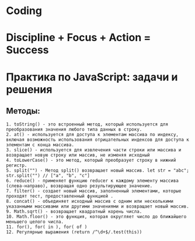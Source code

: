 # Coding

# Discipline + Focus + Action = Success

# Практика по JavaScript: задачи и решения

## Методы:

    1. toString() - это встроенный метод, который используется для преобразования значения любого типа данных в строку.
    2. at() - используется для доступа к элементам массива по индексу, включая возможность использования отрицательных индексов для доступа к элементам с конца массива.
    3. slice() - используется для извлечения части строки или массива и возвращает новую строку или массив, не изменяя исходный
    4. toLowerCase() - это метод, который преобразует строку в нижний регистр.
    5. split("") - Метод split() возвращает новый массив. let str = "abc"; str.split("") // ["a", "b", "c"]
    6. reduce() - применяет функцию reducer к каждому элементу массива (слева-направо), возвращая одно результирующее значение.
    7. filter() - создает новый массив, заполненный элементами, которые проходят тест, предоставленный функцией .
    8. concat() - объединяет исходный массив с одним или несколькими указанными массивами или другими значениями и возвращает новый массив. 
    9. Math.sqrt() - возвращает квадратный корень числа.
    10. Math.floor() - это функция, которая округляет число до ближайшего меньшего целого числа. 
    11. for(), for( in ), for( of )
    12. Регулярные выражения (return /^\d+$/.test(this))
